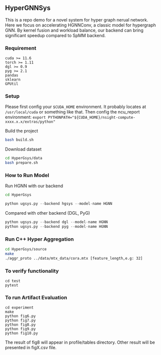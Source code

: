 ## HyperGNNSys

This is a repo demo for a novel system for hyper graph nerual network. Here we focus on accelerating HGNNConv, a classic model for hypergraph GNN. 
By kernel fusion and workload balance, our backend can bring significant speedup compared to SpMM backend. 

### Requirement
```
cuda >= 11.6
torch >= 1.11
dgl >= 0.9
pyg >= 2.1
pandas
sklearn
GPUtil
```

### Setup
Please first config your ```$CUDA_HOME``` environment. It probably locates at ```/usr/local/cuda``` or something like that.
Then config the ncu_report environment:
```export PYTHONPATH="${CUDA_HOME}/nsight-compute-xxxx.x.x/extras/python"```

Build the project
```bash
bash build.sh
```
Download dataset
```bash
cd HyperGsys/data
bash prepare.sh
```

### How to Run Model
Run HGNN with our backend
```bash
cd HyperGsys
```
```python
python ugsys.py --backend hgsys --model-name HGNN
```
Compared with other backend (DGL, PyG)
```python
python ugsys.py --backend dgl --model-name HGNN
python ugsys.py --backend pyg --model-name HGNN
```

### Run C++ Hyper Aggregation
```bash
cd HyperGsys/source
make
./aggr_proto ../data/mtx_data/cora.mtx [feature_length,e.g: 32]
```

### To verify functionality
```
cd test
pytest
```

### To run Artifact Evaluation
```
cd experiment
make
python fig6.py
python fig7.py
python fig8.py
python fig9.py
python fig10.py
```
The result of fig8 will appear in profile/tables directory. Other result will be presented in figX.csv file.
